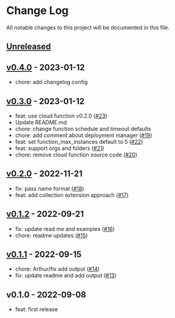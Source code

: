 # Change Log

All notable changes to this project will be documented in this file.

<a name="unreleased"></a>
## [Unreleased]



<a name="v0.4.0"></a>
## [v0.4.0] - 2023-01-12

- chore: add changelog config


<a name="v0.3.0"></a>
## [v0.3.0] - 2023-01-12

- feat: use cloud function v0.2.0 ([#23](https://github.com/observeinc/cloudformation-aws-collection/issues/23))
- Update README.md
- chore: change function schedule and timeout defaults
- chore: add comment about deployment manager ([#19](https://github.com/observeinc/cloudformation-aws-collection/issues/19))
- feat: set function_max_instances default to 5 ([#22](https://github.com/observeinc/cloudformation-aws-collection/issues/22))
- feat: support orgs and folders ([#21](https://github.com/observeinc/cloudformation-aws-collection/issues/21))
- chore: remove cloud function source code ([#20](https://github.com/observeinc/cloudformation-aws-collection/issues/20))


<a name="v0.2.0"></a>
## [v0.2.0] - 2022-11-21

- fix: pass name format ([#18](https://github.com/observeinc/cloudformation-aws-collection/issues/18))
- feat: add collection extension approach ([#17](https://github.com/observeinc/cloudformation-aws-collection/issues/17))


<a name="v0.1.2"></a>
## [v0.1.2] - 2022-09-21

- fix: update read me and examples ([#16](https://github.com/observeinc/cloudformation-aws-collection/issues/16))
- chore: readme updates ([#15](https://github.com/observeinc/cloudformation-aws-collection/issues/15))


<a name="v0.1.1"></a>
## [v0.1.1] - 2022-09-15

- chore: Arthur/fix add output ([#14](https://github.com/observeinc/cloudformation-aws-collection/issues/14))
- fix: update readme and add output ([#13](https://github.com/observeinc/cloudformation-aws-collection/issues/13))


<a name="v0.1.0"></a>
## v0.1.0 - 2022-09-08

- feat: first release


[Unreleased]: https://github.com/observeinc/cloudformation-aws-collection/compare/v0.4.0...HEAD
[v0.4.0]: https://github.com/observeinc/cloudformation-aws-collection/compare/v0.3.0...v0.4.0
[v0.3.0]: https://github.com/observeinc/cloudformation-aws-collection/compare/v0.2.0...v0.3.0
[v0.2.0]: https://github.com/observeinc/cloudformation-aws-collection/compare/v0.1.2...v0.2.0
[v0.1.2]: https://github.com/observeinc/cloudformation-aws-collection/compare/v0.1.1...v0.1.2
[v0.1.1]: https://github.com/observeinc/cloudformation-aws-collection/compare/v0.1.0...v0.1.1
